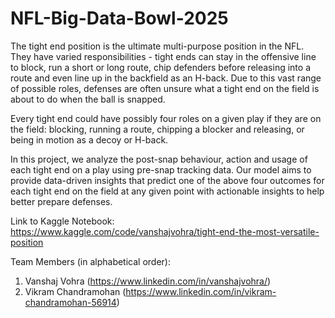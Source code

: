# NFL-Big-Data-Bowl-2025
The tight end position is the ultimate multi-purpose position in the NFL. They have varied responsibilities - tight ends can stay in the offensive line to block, run a short or long route, chip defenders before releasing into a route and even line up in the backfield as an H-back. Due to this vast range of possible roles, defenses are often unsure what a tight end on the field is about to do when the ball is snapped.

Every tight end could have possibly four roles on a given play if they are on the field: blocking, running a route, chipping a blocker and releasing, or being in motion as a decoy or H-back.

In this project, we analyze the post-snap behaviour, action and usage of each tight end on a play using pre-snap tracking data. Our model aims to provide data-driven insights that predict one of the above four outcomes for each tight end on the field at any given point with actionable insights to help better prepare defenses.

Link to Kaggle Notebook: https://www.kaggle.com/code/vanshajvohra/tight-end-the-most-versatile-position

Team Members (in alphabetical order):
1. Vanshaj Vohra (https://www.linkedin.com/in/vanshajvohra/)
2. Vikram Chandramohan (https://www.linkedin.com/in/vikram-chandramohan-56914)
